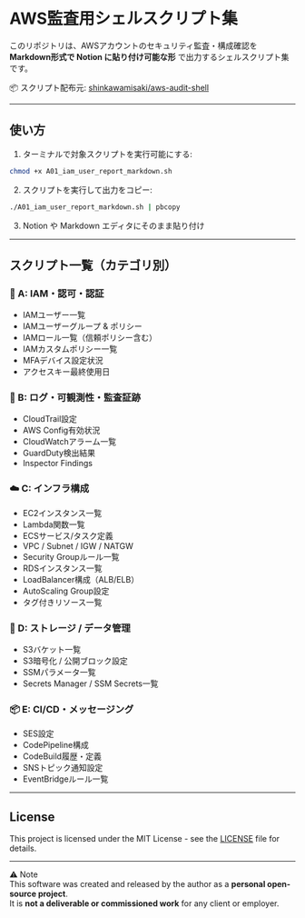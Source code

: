 # AWS監査用シェルスクリプト集

このリポジトリは、AWSアカウントのセキュリティ監査・構成確認を **Markdown形式で Notion に貼り付け可能な形** で出力するシェルスクリプト集です。

📦 スクリプト配布元: [shinkawamisaki/aws-audit-shell](https://github.com/shinkawamisaki/aws-audit-shell)

---

## 使い方

1. ターミナルで対象スクリプトを実行可能にする:

```bash
chmod +x A01_iam_user_report_markdown.sh
```

2. スクリプトを実行して出力をコピー:

```bash
./A01_iam_user_report_markdown.sh | pbcopy
```

3. Notion や Markdown エディタにそのまま貼り付け

---

## スクリプト一覧（カテゴリ別）

### 🔐 A: IAM・認可・認証
- IAMユーザー一覧
- IAMユーザーグループ & ポリシー
- IAMロール一覧（信頼ポリシー含む）
- IAMカスタムポリシー一覧
- MFAデバイス設定状況
- アクセスキー最終使用日

### 🔎 B: ログ・可観測性・監査証跡
- CloudTrail設定
- AWS Config有効状況
- CloudWatchアラーム一覧
- GuardDuty検出結果
- Inspector Findings

### ☁️ C: インフラ構成
- EC2インスタンス一覧
- Lambda関数一覧
- ECSサービス/タスク定義
- VPC / Subnet / IGW / NATGW
- Security Groupルール一覧
- RDSインスタンス一覧
- LoadBalancer構成（ALB/ELB）
- AutoScaling Group設定
- タグ付きリソース一覧 

### 💾 D: ストレージ / データ管理
- S3バケット一覧
- S3暗号化 / 公開ブロック設定
- SSMパラメータ一覧
- Secrets Manager / SSM Secrets一覧

### 📦 E: CI/CD・メッセージング
- SES設定
- CodePipeline構成
- CodeBuild履歴・定義
- SNSトピック通知設定
- EventBridgeルール一覧
---

## License
This project is licensed under the MIT License - see the [LICENSE](LICENSE) file for details.

---

⚠️ Note  
This software was created and released by the author as a **personal open-source project**.  
It is **not a deliverable or commissioned work** for any client or employer.

